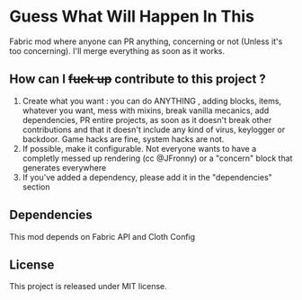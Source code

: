 
# Guess What Will Happen In This

Fabric mod where anyone can PR anything, concerning or not (Unless it's too concerning). I'll merge everything as soon as it works.

## How can I ~~fuck up~~ contribute to this project ?

1) Create what you want : you can do ANYTHING , adding blocks, items, whatever you want, mess with mixins, break vanilla mecanics, add dependencies, PR entire projects, as soon as it doesn't break other contributions and that it doesn't include any kind of virus, keylogger or backdoor. Game hacks are fine, system hacks are not.
2) If possible, make it configurable. Not everyone wants to have a completly messed up rendering (cc @JFronny) or a "concern" block that generates everywhere
3) If you've added a dependency, please add it in the "dependencies" section


## Dependencies

This mod depends on Fabric API and Cloth Config

## License

This project is released under MIT license.
